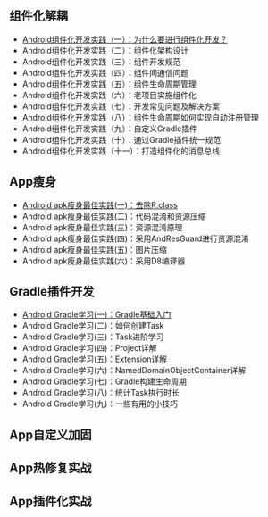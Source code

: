 ## 组件化解耦

- [Android组件化开发实践（一）：为什么要进行组件化开发？](https://www.jianshu.com/p/d0f5cf304fa4)
- Android组件化开发实践（二）：组件化架构设计
- Android组件化开发实践（三）：组件开发规范
- Android组件化开发实践（四）：组件间通信问题
- Android组件化开发实践（五）：组件生命周期管理
- Android组件化开发实践（六）：老项目实施组件化
- Android组件化开发实践（七）：开发常见问题及解决方案
- Android组件化开发实践（八）：组件生命周期如何实现自动注册管理
- Android组件化开发实践（九）：自定义Gradle插件
- Android组件化开发实践（十）：通过Gradle插件统一规范
- Android组件化开发实践（十一）：打造组件化的消息总线

## App瘦身

- [Android apk瘦身最佳实践(一)：去除R.class](https://www.jianshu.com/p/6c5cda95b763)
- Android apk瘦身最佳实践(二)：代码混淆和资源压缩
- Android apk瘦身最佳实践(三)：资源混淆原理
- Android apk瘦身最佳实践(四)：采用AndResGuard进行资源混淆
- Android apk瘦身最佳实践(五)：图片压缩
- Android apk瘦身最佳实践(六)：采用D8编译器

## Gradle插件开发

- [Android Gradle学习(一)：Gradle基础入门](https://www.jianshu.com/p/e26236943dd6)
- Android Gradle学习(二)：如何创建Task
- Android Gradle学习(三)：Task进阶学习
- Android Gradle学习(四)：Project详解
- Android Gradle学习(五)：Extension详解
- Android Gradle学习(六)：NamedDomainObjectContainer详解
- Android Gradle学习(七)：Gradle构建生命周期
- Android Gradle学习(八)：统计Task执行时长
- Android Gradle学习(九)：一些有用的小技巧

## App自定义加固

## App热修复实战

## App插件化实战

